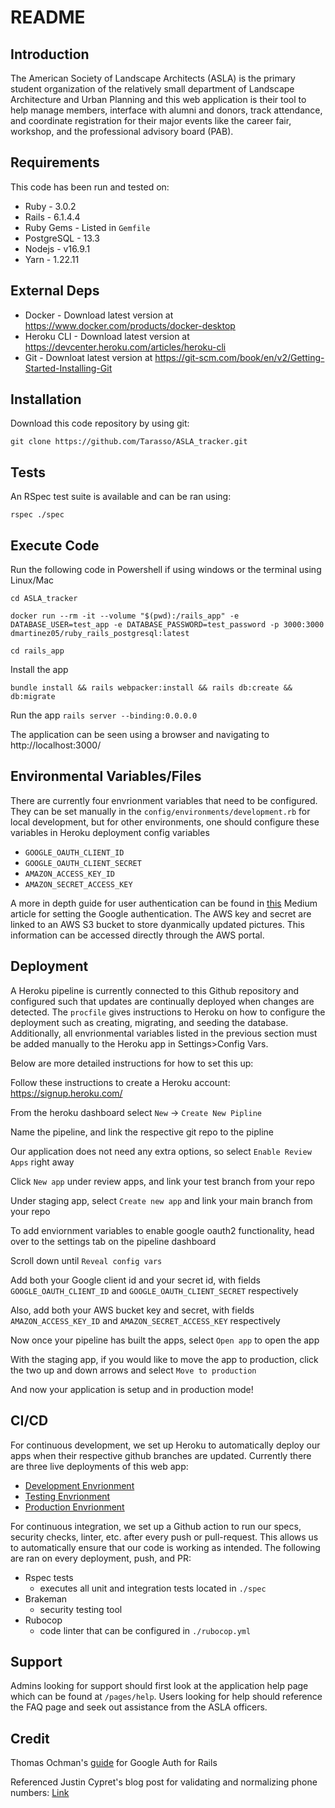 # README

## Introduction ##

The American Society of Landscape Architects (ASLA) is the primary student organization of the relatively small department of Landscape Architecture and Urban Planning and this web application is their tool to help manage members, interface with alumni and donors, track attendance, and coordinate registration for their major events like the career fair, workshop, and the professional advisory board (PAB).

## Requirements ##

This code has been run and tested on:

* Ruby - 3.0.2
* Rails - 6.1.4.4
* Ruby Gems - Listed in `Gemfile`
* PostgreSQL - 13.3 
* Nodejs - v16.9.1
* Yarn - 1.22.11


## External Deps  ##

* Docker - Download latest version at https://www.docker.com/products/docker-desktop
* Heroku CLI - Download latest version at https://devcenter.heroku.com/articles/heroku-cli
* Git - Downloat latest version at https://git-scm.com/book/en/v2/Getting-Started-Installing-Git

## Installation ##

Download this code repository by using git:

 `git clone https://github.com/Tarasso/ASLA_tracker.git`


## Tests ##

An RSpec test suite is available and can be ran using:

  `rspec ./spec`

## Execute Code ##

Run the following code in Powershell if using windows or the terminal using Linux/Mac

  `cd ASLA_tracker`

  `docker run --rm -it --volume "$(pwd):/rails_app" -e DATABASE_USER=test_app -e DATABASE_PASSWORD=test_password -p 3000:3000 dmartinez05/ruby_rails_postgresql:latest`

  `cd rails_app`

Install the app

  `bundle install && rails webpacker:install && rails db:create && db:migrate`

Run the app
  `rails server --binding:0.0.0.0`

The application can be seen using a browser and navigating to http://localhost:3000/

## Environmental Variables/Files ##

There are currently four envrionment variables that need to be configured. They can be set manually in the `config/environments/development.rb` for local development, but for other environments, one should configure these variables in Heroku deployment config variables

* `GOOGLE_OAUTH_CLIENT_ID`
* `GOOGLE_OAUTH_CLIENT_SECRET`
* `AMAZON_ACCESS_KEY_ID`
* `AMAZON_SECRET_ACCESS_KEY`

A more in depth guide for user authentication can be found in [this](https://medium.com/craft-academy/encrypted-credentials-in-ruby-on-rails-9db1f36d8570) Medium article for setting the Google authentication. The AWS key and secret are linked to an AWS S3 bucket to store dyanmically updated pictures. This information can be accessed directly through the AWS portal.

## Deployment ##

A Heroku pipeline is currently connected to this Github repository and configured such that updates are continually deployed when changes are detected. The `procfile` gives instructions to Heroku on how to configure the deployment such as creating, migrating, and seeding the database. Additionally, all envrionmental variables listed in the previous section must be added manually to the Heroku app in Settings>Config Vars.

Below are more detailed instructions for how to set this up:

Follow these instructions to create a Heroku account: https://signup.heroku.com/

From the heroku dashboard select `New` -> `Create New Pipline`
 
Name the pipeline, and link the respective git repo to the pipline
 
Our application does not need any extra options, so select `Enable Review Apps` right away
 
Click `New app` under review apps, and link your test branch from your repo
 
Under staging app, select `Create new app` and link your main branch from your repo

To add enviornment variables to enable google oauth2 functionality, head over to the settings tab on the pipeline dashboard
 
Scroll down until `Reveal config vars`
 
Add both your Google client id and your secret id, with fields `GOOGLE_OAUTH_CLIENT_ID` and `GOOGLE_OAUTH_CLIENT_SECRET` respectively

Also, add both your AWS bucket key and secret, with fields `AMAZON_ACCESS_KEY_ID` and `AMAZON_SECRET_ACCESS_KEY` respectively
 
Now once your pipeline has built the apps, select `Open app` to open the app
 
With the staging app, if you would like to move the app to production, click the two up and down arrows and select `Move to production`
 
And now your application is setup and in production mode!


## CI/CD ##

For continuous development, we set up Heroku to automatically deploy our apps when their respective github branches are updated. Currently there are three live deployments of this web app:
* [Development Envrionment](https://asla-dev-jeqxdjdfahoremlqfyk5v.herokuapp.com/)
* [Testing Envrionment](https://asla-test-rz8igoalpfq53fy3oqfi.herokuapp.com/)
* [Production Envrionment](https://tamu-asla.herokuapp.com/)

For continuous integration, we set up a Github action to run our specs, security checks, linter, etc. after every push or pull-request. This allows us to automatically ensure that our code is working as intended. The following are ran on every deployment, push, and PR:
* Rspec tests
  * executes all unit and integration tests located in `./spec`
* Brakeman
  * security testing tool 
* Rubocop
  * code linter that can be configured in `./rubocop.yml`

## Support ##

Admins looking for support should first look at the application help page which can be found at `/pages/help`.
Users looking for help should reference the FAQ page and seek out assistance from the ASLA officers.

## Credit ##

Thomas Ochman's [guide](https://medium.com/craft-academy/encrypted-credentials-in-ruby-on-rails-9db1f36d8570) for Google Auth for Rails

Referenced Justin Cypret's blog post for validating and normalizing phone numbers: [Link](https://justincypret.com/blog/validating-normalizing-and-formatting-phone-numbers-in-rails)


